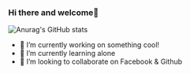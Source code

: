 ### Hi there and welcome👋

![Anurag's GitHub stats](https://github-readme-stats.vercel.app/api?username=Taufik-H&hide=contribs,prs&count_private=true&show_icons=true&include_all_commits=true&range=last_3_years)

- 🔭 I’m currently working on something cool!
- 🌱 I’m currently learning alone
- 👯 I’m looking to collaborate on Facebook & Github

<!--
**Taufik-H/Taufik-H** is a ✨ _special_ ✨ repository because its `README.md` (this file) appears on your GitHub profile.

Here are some ideas to get you started:

- 🔭 I’m currently working on something cool!
- 🌱 I’m currently learning ...
- 👯 I’m looking to collaborate on ...
- 🤔 I’m looking for help with ...
- 💬 Ask me about ...
- 📫 How to reach me: ...
- 😄 Pronouns: ...
- ⚡ Fun fact: ...
-->
